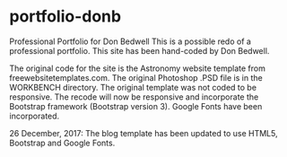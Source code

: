 # portfolio-donb
Professional Portfolio for Don Bedwell
This is a possible redo of a professional portfolio. This site has been hand-coded by Don Bedwell.

The original code for the site is the Astronomy website template from freewebsitetemplates.com. The original Photoshop .PSD file is in the WORKBENCH directory. The original template was not coded to be responsive.  The recode will now be responsive and incorporate the Bootstrap framework (Bootstrap version 3).  Google Fonts have been incorporated. 

26 December, 2017: The blog template has been updated to use HTML5, Bootstrap and Google Fonts.

